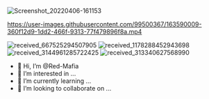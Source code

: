 ![Screenshot_20220406-161153](https://user-images.githubusercontent.com/99500367/163589844-5eb8c2f9-24f9-4888-9a50-c0544d1dd09a.png)


https://user-images.githubusercontent.com/99500367/163590009-360f12d9-1dd2-466f-9313-77f479896f8a.mp4

![received_667525294507905](https://user-images.githubusercontent.com/99500367/163590066-8a20e48f-7982-4084-8a37-f972aeb24d58.jpeg)
![received_1178288452943698](https://user-images.githubusercontent.com/99500367/163590104-ac10bd77-d150-43bc-8058-1ee52fb81925.jpeg)
![received_3144961285722425](https://user-images.githubusercontent.com/99500367/163590108-edbd016d-b45a-4596-90a7-8532ea909572.jpeg)
![received_313340627568990](https://user-images.githubusercontent.com/99500367/163590111-1288b6d8-d4b6-41fd-970b-b62d8a60b52e.gif)
- 👋 Hi, I’m @Red-Mafia
- 👀 I’m interested in ...
- 🌱 I’m currently learning ...
- 💞️ I’m looking to collaborate on ...


<!---

♠♠♠♠♠♠♠♠♠♠♠♠♠♠♠♥♠♠♠♠♠♠♠

༺♥༻

༺♥༻

༺♥༻

༺♥༻

༺♥༻

༺♥༻

༺♥༻

༺♥༻

༺♥༻

༺♥༻

༺♥༻

༺♥༻

༒༒༒༒༒

༒🔺🔺🔺🔺🔺🔺🔺🔺🔺🔺༒

I AM RIAZKHAN

I AM NOOB HACKER🥴
꧁☠ℜ𝔦𝔞𝔷☠️꧂꧁☠ℜ𝔦𝔞𝔷☠️꧂꧁☠ℜ𝔦𝔞𝔷☠️꧂꧁☠ℜ𝔦𝔞𝔷☠️꧂

![received_481767803615199](https://user-images.githubusercontent.com/99500367/163590616-f61983b6-ce3f-4f57-9371-dc2c6cb0dcc2.jpeg)
